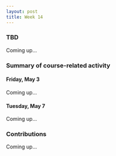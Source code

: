 ```yaml
---
layout: post
title: Week 14
---
```


### TBD

Coming up...

### Summary of course-related activity

#### Friday, May 3

Coming up...

#### Tuesday, May 7

Coming up...

### Contributions

Coming up...
